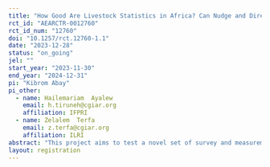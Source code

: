 ```yaml
---
title: "How Good Are Livestock Statistics in Africa? Can Nudge and Direct Counting Improve the Quality of Livestock Asset Data?"
rct_id: "AEARCTR-0012760"
rct_id_num: "12760"
doi: "10.1257/rct.12760-1.1"
date: "2023-12-28"
status: "on_going"
jel: ""
start_year: "2023-11-30"
end_year: "2024-12-31"
pi: "Kibrom Abay"
pi_other:
  - name: Hailemariam  Ayalew
    email: h.tiruneh@cgiar.org
    affiliation: IFPRI
  - name: Zelalem  Terfa
    email: z.terfa@cgiar.org
    affiliation: ILRI
abstract: "This project aims to test a novel set of survey and measurement experiments to improve livestock statistics in Africa. We particularly introduce three innovations to the conventional livestock data collection methods. First, we introduce a specific nudge aimed to address some of the sources of potential under-reporting in livestock assets by assigning a random subset of survey respondents to an explicit nudge that addresses potential sources of under-reporting. Second, we hire local livestock experts and arrange observational counting of livestock assets by enumerators and livestock experts. Third, we administer the livestock module to primary male and female respondents in each household. Through these interventions, we aim to make an important and unique contribution to improve the quality of livestock statistics in Africa, an issue that has received limited attention. "
layout: registration
---
```


